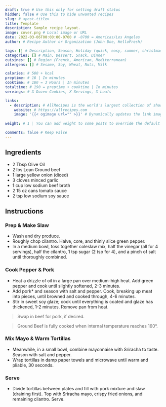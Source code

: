 ```yaml
---
draft: true # Use this only for setting draft status
hidden: false # Use this to hide unwanted recipes
slug: # <post-title>
title: Template
description: Sample recipe layout.
image: cover.png # Local image or URL
date: 2022-03-06T00:00:00-0700 # -0700 = Americas/Los Angeles
author: # Recipe Author or Organization (John Doe, HelloFresh)

tags: [] # Description, Season, Holiday (quick, easy, summer, christmas)
categories: [] # Main, Dessert, Snack, Dinner
cuisines: [] # Region (French, American, Mediterranean)
allergens: [] # Sesame, Soy, Wheat, Nuts, Milk

calories: # 500 + kcal
preptime: # 10 | In minutes
cooktime: # 180 = 3 Hours | In minutes
totaltime: # 190 = preptime + cooktime | In minutes
servings: # X Dozen Cookies, X Servings, X Loafs

links:
  - description: # AllRecipes is the world's largest collection of shareable recipes
    website: # https://allrecipes.com
    image: '{{< ogimage url="" >}}' # Dynamically updates the link image based on the website above
 
weight: # 1 | You can add weight to some posts to override the default sorting (date descending)

comments: false # Keep False
---
```


## Ingredients
  - 2 Tbsp Olive Oil
  - 2 lbs Lean Ground beef
  - 1 large yellow onion (diced)
  - 3 cloves minced garlic
  - 1 cup low sodium beef broth
  - 2 15 oz cans tomato sauce
  - 2 tsp low sodium soy sauce

## Instructions

### Prep & Make Slaw
- Wash and dry produce.
- Roughly chop cilantro. Halve, core, and thinly slice green pepper.
- In a medium bowl, toss together coleslaw mix, half the vinegar (all for 4 servings), half the cilantro, 1 tsp sugar (2 tsp for 4), and a pinch of salt until thoroughly combined.

### Cook Pepper & Pork
- Heat a drizzle of oil in a large pan over medium-high heat. Add green pepper and cook until slightly softened, 2-3 minutes.
- Add pork* and season with salt and pepper. Cook, breaking up meat into pieces, until browned and cooked through, 4-6 minutes.
- Stir in sweet soy glaze; cook until everything is coated and glaze has thickened, 1-2 minutes. Remove pan from heat.

> Swap in beef for pork, if desired.

> Ground Beef is fully cooked when internal temperature reaches 160°.

### Mix Mayo & Warm Tortillas
- Meanwhile, in a small bowl, combine mayonnaise with Sriracha to taste. Season with salt and pepper.
- Wrap tortillas in damp paper towels and microwave until warm and pliable, 30 seconds.

### Serve
- Divide tortillas between plates and fill with pork mixture and slaw (draining first). Top with Sriracha mayo, crispy fried onions, and remaining cilantro. Serve.